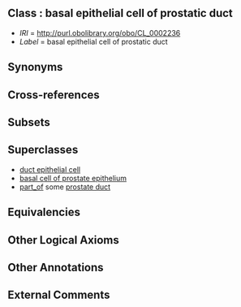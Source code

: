 
## Class : basal epithelial cell of prostatic duct

 * *IRI* = http://purl.obolibrary.org/obo/CL_0002236
 * *Label* = basal epithelial cell of prostatic duct

## Synonyms


## Cross-references


## Subsets


## Superclasses

 * [duct epithelial cell](../../CL/68/CL_0000068.md)
 * [basal cell of prostate epithelium](../../CL/41/CL_0002341.md)
 * [part_of](../../BFO/50/BFO_0000050.md) some [prostate duct](../../UBERON/85/UBERON_0002485.md)

## Equivalencies


## Other Logical Axioms


## Other Annotations


## External Comments

